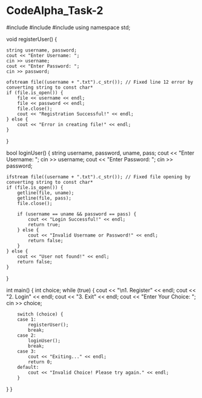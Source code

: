 # CodeAlpha_Task-2
#include<iostream>
#include<fstream>
#include<string>
using namespace std;

void registerUser() {
	
    string username, password;
    cout << "Enter Username: ";
    cin >> username;
    cout << "Enter Password: ";
    cin >> password;

    ofstream file((username + ".txt").c_str()); // Fixed line 12 error by converting string to const char*
    if (file.is_open()) {
        file << username << endl;
        file << password << endl;
        file.close();
        cout << "Registration Successful!" << endl;
    } else {
        cout << "Error in creating file!" << endl;
    }
}

bool loginUser() {
    string username, password, uname, pass;
    cout << "Enter Username: ";
    cin >> username;
    cout << "Enter Password: ";
    cin >> password;

    ifstream file((username + ".txt").c_str()); // Fixed file opening by converting string to const char*
    if (file.is_open()) {
        getline(file, uname);
        getline(file, pass);
        file.close();

        if (username == uname && password == pass) {
            cout << "Login Successful!" << endl;
            return true;
        } else {
            cout << "Invalid Username or Password!" << endl;
            return false;
        }
    } else {
        cout << "User not found!" << endl;
        return false;
    }
}

int main() {
    int choice;
    while (true) {
        cout << "\n1. Register" << endl;
        cout << "2. Login" << endl;
        cout << "3. Exit" << endl;
        cout << "Enter Your Choice: ";
        cin >> choice;

        switch (choice) {
        case 1:
            registerUser();
            break;
        case 2:
            loginUser();
            break;
        case 3:
            cout << "Exiting..." << endl;
            return 0;
        default:
            cout << "Invalid Choice! Please try again." << endl;
        }
}
}
